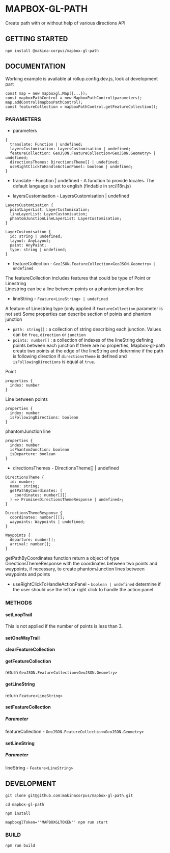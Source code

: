# MAPBOX-GL-PATH

Create path with or without help of various directions API

## GETTING STARTED

```
npm install @makina-corpus/mapbox-gl-path
```

## DOCUMENTATION

Working example is available at rollup.config.dev.js, look at development part

```
const map = new mapboxgl.Map({...});
const mapboxPathControl = new MapboxPathControl(parameters);
map.addControl(mapboxPathControl);
const featureCollection = mapboxPathControl.getFeatureCollection();
```

### PARAMETERS

- parameters

```
{
  translate: Function | undefined;
  layersCustomisation: LayersCustomisation | undefined;
  featureCollection: GeoJSON.FeatureCollection<GeoJSON.Geometry> | undefined;
  directionsThemes: DirectionsTheme[] | undefined;
  useRightClickToHandleActionPanel: boolean | undefined;
}
```

- translate - Function | undefined - A function to provide locales. The default language is set to english (findable in src/i18n.js)

- layersCustomisation - LayersCustomisation | undefined

```
LayersCustomisation {
  pointLayerList: LayerCustomisation;
  lineLayerList: LayerCustomisation;
  phantomJunctionLineLayerList: LayerCustomisation;
}

LayerCustomisation {
  id: string | undefined;
  layout: AnyLayout;
  paint: AnyPaint;
  type: string | undefined;
}
```

- featureCollection - `GeoJSON.FeatureCollection<GeoJSON.Geometry> | undefined`

The featureCollection includes features that could be type of Point or Linestring\
Linestring can be a line between points or a phantom junction line

- lineString - `Feature<LineString> | undefined`

A feature of Linestring type (only applied if `featureCollection` parameter is not set)
Some properties can describe section of points and phantom junction

- `path: string[]` : a collection of string describing each junction. Values can be `free`, `direction` or `junction`
- `points: number[]` : a collection of indexes of the lineString defining points between each junction
  If there are no properties, Mapbox-gl-path create two points at the edge of the lineString and determine if the path is following direction if `directionsTheme` is defined and `isFollowingDirections` is equal at `true`.

Point

```
properties {
  index: number
}
```

Line between points

```
properties {
  index: number
  isFollowingDirections: boolean
}
```

phantomJunction line

```
properties {
  index: number
  isPhantomJunction: boolean
  isDeparture: boolean
}
```

- directionsThemes - DirectionsTheme[] | undefined

```
DirectionsTheme {
  id: number;
  name: string;
  getPathByCoordinates: (
    coordinates: number[][]
  ) => Promise<DirectionsThemeResponse | undefined>;
}

DirectionsThemeResponse {
  coordinates: number[][];
  waypoints: Waypoints | undefined;
}

Waypoints {
  departure: number[];
  arrival: number[];
}
```

getPathByCoordinates function return a object of type DirectionsThemeResponse with the coordinates between two points and waypoints, if necessary, to create phantomJunction lines between waypoints and points

- useRightClickToHandleActionPanel - `boolean | undefined` determine if the user should use the left or right click to handle the action panel

### METHODS

#### setLoopTrail

This is not applied if the number of points is less than 3.

#### setOneWayTrail

#### clearFeatureCollection

#### getFeatureCollection

return `GeoJSON.FeatureCollection<GeoJSON.Geometry>`

#### getLineString

return `Feature<LineString>`

#### setFeatureCollection

##### Parameter

featureCollection - `GeoJSON.FeatureCollection<GeoJSON.Geometry>`

#### setLineString

##### Parameter

lineString - `Feature<LineString>`

## DEVELOPMENT

```
git clone git@github.com:makinacorpus/mapbox-gl-path.git

cd mapbox-gl-path

npm install

mapboxglToken='"MAPBOXGLTOKEN"' npm run start
```

### BUILD

```
npm run build
```
